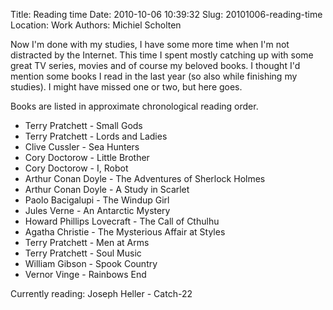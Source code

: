 Title: Reading time
Date: 2010-10-06 10:39:32
Slug: 20101006-reading-time
Location: Work
Authors: Michiel Scholten

<p>Now I'm done with my studies, I have some more time when I'm not distracted by the Internet. This time I spent mostly catching up with some great TV series, movies and of course my beloved books. I thought I'd mention some books I read in the last year (so also while finishing my studies). I might have missed one or two, but here goes.</p>

<p>Books are listed in approximate chronological reading order.</p>

<ul>
<li>Terry Pratchett - Small Gods</li>
<li>Terry Pratchett - Lords and Ladies</li>
<li>Clive Cussler - Sea Hunters</li>
<li>Cory Doctorow - Little Brother</li>
<li>Cory Doctorow - I, Robot</li>
<li>Arthur Conan Doyle - The Adventures of Sherlock Holmes</li>
<li>Arthur Conan Doyle - A Study in Scarlet</li>
<li>Paolo Bacigalupi - The Windup Girl</li>
<li>Jules Verne - An Antarctic Mystery</li>
<li>Howard Phillips Lovecraft - The Call of Cthulhu</li>
<li>Agatha Christie - The Mysterious Affair at Styles</li>
<li>Terry Pratchett - Men at Arms</li>
<li>Terry Pratchett - Soul Music</li>
<li>William Gibson - Spook Country</li>
<li>Vernor Vinge - Rainbows End</li>
</ul>

<p>Currently reading: Joseph Heller - Catch-22</p>
